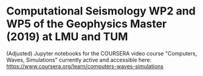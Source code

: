 # Computational Seismology WP2 and WP5 of the Geophysics Master (2019) at LMU and TUM 

(Adjusted) Jupyter notebooks for the COURSERA video course "Computers, Waves, Simulations" currently active and accessible here: https://www.coursera.org/learn/computers-waves-simulations
